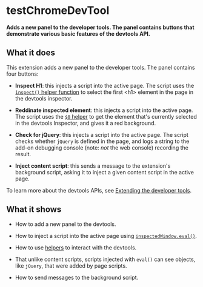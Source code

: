 # testChromeDevTool

**Adds a new panel to the developer tools. The panel contains buttons that demonstrate various basic features of the devtools API.**

## What it does ##

This extension adds a new panel to the developer tools. The panel contains four buttons:

* **Inspect H1**: this injects a script into the active page. The script uses the [`inspect()` helper function](https://developer.mozilla.org/en-US/Add-ons/WebExtensions/API/devtools.inspectedWindow/eval#Helpers) to select the first &lt;h1&gt; element in the page in the devtools inspector.

* **Reddinate inspected element**: this injects a script into the active page. The script uses the [`$0` helper](https://developer.mozilla.org/en-US/Add-ons/WebExtensions/API/devtools.inspectedWindow/eval#Helpers) to get the element that's currently selected in the devtools Inspector, and gives it a red background.

* **Check for jQuery**: this injects a script into the active page. The script checks whether `jQuery` is defined in the page, and logs a string to the add-on debugging console (note: *not* the web console) recording the result.

* **Inject content script**: this sends a message to the extension's background script, asking it to inject a given content script in the active page.

To learn more about the devtools APIs, see [Extending the developer tools](https://developer.mozilla.org/en-US/Add-ons/WebExtensions/Extending_the_developer_tools).

## What it shows ##

* How to add a new panel to the devtools.

* How to inject a script into the active page using [`inspectedWindow.eval()`](https://developer.mozilla.org/en-US/Add-ons/WebExtensions/API/devtools.inspectedWindow/eval).

* How to use  [helpers](https://developer.mozilla.org/en-US/Add-ons/WebExtensions/API/devtools.inspectedWindow/eval#Helpers) to interact with the devtools.

* That unlike content scripts, scripts injected with `eval()` can see objects, like `jQuery`, that were added by page scripts.

* How to send messages to the background script.
